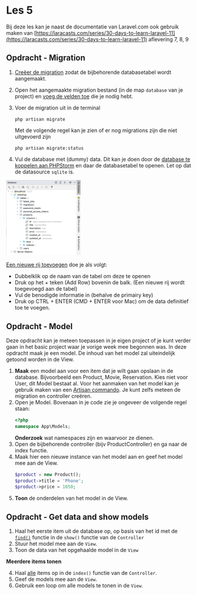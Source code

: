 # Les 5

Bij deze les kan je naast de documentatie van Laravel.com ook gebruik maken van 
[https://laracasts.com/series/30-days-to-learn-laravel-11](https://laracasts.com/series/30-days-to-learn-laravel-11) aflevering 7, 8, 9



## Opdracht - Migration

1. [Creëer de migration](https://laravel.com/docs/11.x/migrations#generating-migrations) zodat de bijbehorende databasetabel wordt aangemaakt. 
2. Open het aangemaakte migration bestand (in de map `database` van je project) en [voeg de velden toe](https://laravel.com/docs/11.x/migrations#creating-tables) die je nodig hebt.
3. Voer de migration uit in de terminal
   ```
   php artisan migrate
   ```
   Met de volgende regel kan je zien of er nog migrations zijn die niet uitgevoerd zijn
 
   ```
   php artisan migrate:status
   ```
 4. Vul de database met (dummy) data. Dit kan je doen door de [database te koppelen aan PHPStorm](https://www.jetbrains.com/help/phpstorm/mariadb.html) en daar de databasetabel te openen. Let op dat de datasource `sqlite` is.
   <img src="../images/phpstorm-database.png" width="40%"/>
   
   [Een nieuwe rij toevoegen](https://www.jetbrains.com/help/phpstorm/table-editor.html) doe je als volgt:
   
   - Dubbelklik op de naam van de tabel om deze te openen
   - Druk op het + teken (Add Row) bovenin de balk. (Een nieuwe rij wordt toegevoegd aan de tabel)
   - Vul de benodigde informatie in (behalve de primairy key)
   - Druk op CTRL + ENTER (CMD + ENTER voor Mac) om de data definitief toe te voegen.

## Opdracht - Model

Deze opdracht kan je meteen toepassen in je eigen project of je kunt verder gaan in het basic project waar je vorige week mee begonnen was. In deze opdracht maak je een model. De inhoud van het model zal uiteindelijk getoond worden in de View.

1. **Maak** een model aan voor een item dat je wilt gaan opslaan in de database. Bijvoorbeeld een Product, Movie, Reservation. Kies niet voor User, dit Model bestaat al. Voor het aanmaken van het model kan je gebruik maken van een [Artisan commando](https://laravel.com/docs/11.x/eloquent#generating-model-classes). Je kunt zelfs meteen de migration en controller creëren.
2. Open je Model. Bovenaan in je code zie je ongeveer de volgende regel staan:
   ```PHP
   <?php
   namespace App\Models;
   ```
   **Onderzoek** wat namespaces zijn en waarvoor ze dienen. 
4. Open de bijbehorende controller (bijv ProductController) en ga naar de index functie. 
5. Maak hier een nieuwe instance van het model aan en geef het model mee aan de View. 
   ```PHP
   $product = new Product();
   $product->title = 'Phone';
   $product->price = 1050;
   ```
6. **Toon** de onderdelen van het model in de View.

## Opdracht - Get data and show models

1. Haal het eerste item uit de database op, op basis van het id met de [`find()`](https://laravel.com/docs/11.x/eloquent#retrieving-single-models) functie in de `show()` functie van de `Controller`
2. Stuur het model mee aan de `View`.
3. Toon de data van het opgehaalde model in de `View`

**Meerdere items tonen**

4. Haal [alle](https://laravel.com/docs/11.x/eloquent#retrieving-models) items op in de `index()` functie van de `Controller`.
5. Geef de models mee aan de `View`.
6. Gebruik een loop om alle models te tonen in de `View`.

